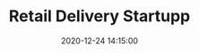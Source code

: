 ---
layout: inner
position: right
title: 'Retail Delivery Startupp'
date: 2020-12-24 14:15:00
categories: backend
tags: DjangoRest Vue.Js Stripe
featured_image: '/img/posts/05_kkoma.png'
project_link: 'https://github.com/joseluistello/Kkoma-Food'
button_icon: 'github'
button_text: 'Check Project'
lead_text: 'Full-Stack Web Application. Built with Django Rest Framework, Vue.js, Bulma, and Stripe.'
---